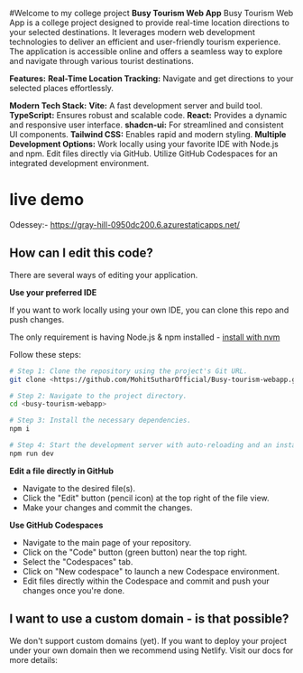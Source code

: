 #Welcome to  my  college project
**Busy Tourism Web App**
Busy Tourism Web App is a college project designed to provide real-time location directions to your selected destinations. It leverages modern web development technologies to deliver an efficient and user-friendly tourism experience. The application is accessible online and offers a seamless way to explore and navigate through various tourist destinations.

**Features:**
**Real-Time Location Tracking:** Navigate and get directions to your selected places effortlessly.

**Modern Tech Stack:**
**Vite:** A fast development server and build tool.
**TypeScript:** Ensures robust and scalable code.
**React:** Provides a dynamic and responsive user interface.
**shadcn-ui:** For streamlined and consistent UI components.
**Tailwind CSS:** Enables rapid and modern styling.
**Multiple Development Options:**
Work locally using your favorite IDE with Node.js and npm.
Edit files directly via GitHub.
Utilize GitHub Codespaces for an integrated development environment.
# live demo
Odessey:- https://gray-hill-0950dc200.6.azurestaticapps.net/

## How can I edit this code?

There are several ways of editing your application.

**Use your preferred IDE**

If you want to work locally using your own IDE, you can clone this repo and push changes. 

The only requirement is having Node.js & npm installed - [install with nvm](https://github.com/nvm-sh/nvm#installing-and-updating)

Follow these steps:

```sh
# Step 1: Clone the repository using the project's Git URL.
git clone <https://github.com/MohitSutharOfficial/Busy-tourism-webapp.git>

# Step 2: Navigate to the project directory.
cd <busy-tourism-webapp>

# Step 3: Install the necessary dependencies.
npm i

# Step 4: Start the development server with auto-reloading and an instant preview.
npm run dev
```

**Edit a file directly in GitHub**

- Navigate to the desired file(s).
- Click the "Edit" button (pencil icon) at the top right of the file view.
- Make your changes and commit the changes.

**Use GitHub Codespaces**

- Navigate to the main page of your repository.
- Click on the "Code" button (green button) near the top right.
- Select the "Codespaces" tab.
- Click on "New codespace" to launch a new Codespace environment.
- Edit files directly within the Codespace and commit and push your changes once you're done.



## I want to use a custom domain - is that possible?

We don't support custom domains (yet). If you want to deploy your project under your own domain then we recommend using Netlify. Visit our docs for more details:
